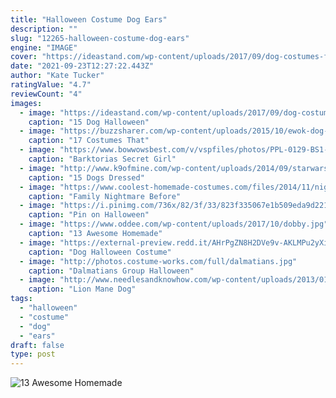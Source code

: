 ```yaml
---
title: "Halloween Costume Dog Ears"
description: ""
slug: "12265-halloween-costume-dog-ears"
engine: "IMAGE"
cover: "https://ideastand.com/wp-content/uploads/2017/09/dog-costumes-for-kids/13-dog-halloween-costumes-kids-adults.jpg"
date: "2021-09-23T12:27:22.443Z"
author: "Kate Tucker"
ratingValue: "4.7"
reviewCount: "4"
images:
  - image: "https://ideastand.com/wp-content/uploads/2017/09/dog-costumes-for-kids/13-dog-halloween-costumes-kids-adults.jpg"
    caption: "15 Dog Halloween"
  - image: "https://buzzsharer.com/wp-content/uploads/2015/10/ewok-dog-shih-tzu.jpg"
    caption: "17 Costumes That"
  - image: "https://www.bowwowsbest.com/v/vspfiles/photos/PPL-0129-BS1-2.jpg"
    caption: "Barktorias Secret Girl"
  - image: "http://www.k9ofmine.com/wp-content/uploads/2014/09/starwars-dogs.jpg"
    caption: "15 Dogs Dressed"
  - image: "https://www.coolest-homemade-costumes.com/files/2014/11/nightmare-family-with-baby-zero-127840-e1415236338579.jpg"
    caption: "Family Nightmare Before"
  - image: "https://i.pinimg.com/736x/82/3f/33/823f335067e1b509eda9d22176db0c20--dog-costumes-for-kids-easy-halloween-costumes.jpg"
    caption: "Pin on Halloween"
  - image: "https://www.oddee.com/wp-content/uploads/2017/10/dobby.jpg"
    caption: "13 Awesome Homemade"
  - image: "https://external-preview.redd.it/AHrPgZN8H2DVe9v-AKLMPu2yXiLYwWnpywsmwIhWwbU.jpg?auto=webp&s=11fd7ffe59c58141a00ba81c21b2901daa94ef6a"
    caption: "Dog Halloween Costume"
  - image: "http://photos.costume-works.com/full/dalmatians.jpg"
    caption: "Dalmatians Group Halloween"
  - image: "http://www.needlesandknowhow.com/wp-content/uploads/2013/01/rusty_dog_lion_mane.jpg"
    caption: "Lion Mane Dog"
tags:
  - "halloween"
  - "costume"
  - "dog"
  - "ears"
draft: false
type: post
---
```



![13 Awesome Homemade](https://www.oddee.com/wp-content/uploads/2017/10/dobby.jpg "13 Awesome Homemade")


<!--inArticleAds-->

<!--galleryOne-->


<!--inArticleAds-->

<!--galleryTwo-->


<!--galleryThree-->

